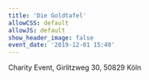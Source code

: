 ```yaml
---
title: 'Die Goldtafel'
allowCSS: default
allowJS: default
show_header_image: false
event_date: '2019-12-01 15:40'
---
```


Charity Event, Girlitzweg 30, 50829 Köln